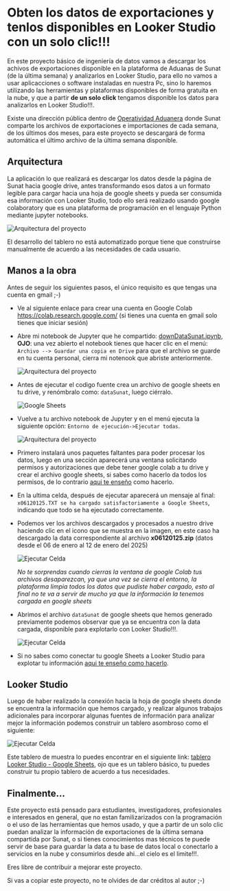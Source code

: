 # Obten los datos de exportaciones y tenlos disponibles en Looker Studio con un solo clic!!!

En este proyecto básico de ingeniería de datos vamos a descargar los achivos de exportaciones disponible en la plataforma de Aduanas de Sunat (de la última semana) y analizarlos en Looker Studio, para ello  no vamos a usar aplicacciones o software instaladas en nuestra Pc, sino lo haremos utilizando las herramientas y plataformas disponibles de forma gratuita en la nube, y que a partir **de un solo click** tengamos disponible los datos para analizarlos en Looker Studio!!!.

Existe una dirección pública dentro de [Operatividad Aduanera](http://www.aduanet.gob.pe/aduanas/informae/presentacion_bases_web.htm) donde Sunat comparte los archivos de exportaciones e importaciones de cada semana, de los últimos dos meses, para este proyecto se descargará de forma automática el último archivo de la última semana disponible.


## Arquitectura
La aplicación lo que realizará es descargar los datos desde la página de Sunat hacia google drive, antes transformando esos datos a un formato legible para cargar hacia una hoja de google sheets y pueda ser consumida esa información con Looker Studio, todo ello será realizado usando google colaboratory  que es una plataforma de programación en el lenguaje Python mediante jupyter notebooks.

<image src="images/arquitectura.jpg" alt="Arquitectura del proyecto">

El desarrollo del tablero no está automatizado porque tiene que construirse manualmente de acuerdo a las necesidades de cada usuario.
## Manos a la obra
Antes de seguir los siguientes pasos, el único requisito es que tengas una cuenta en gmail ;-)  
* Ve al siguiente enlace para crear una cuenta en Google Colab https://colab.research.google.com/ (si tienes una cuenta en gmail solo tienes que iniciar sesión)
* Abre mi notebook de Jupyter que he compartido: [downDataSunat.ipynb](https://colab.research.google.com/drive/1lxpl5YPgDsI7R4wRnxyznjvOGmabrJM2?usp=sharing),  **OJO**: una vez abierto el notebook tienes que hacer clic en el menú:  `Archivo --> Guardar una copia en Drive` para que el archivo se guarde en tu cuenta personal, cierra mi notenook que abriste anteriormente.

    <image src="images/fullCode.jpg" alt="Arquitectura del proyecto">

* Antes de ejecutar el codigo fuente crea un archivo de google sheets en tu drive, y renómbralo como:  `dataSunat`, luego ciérralo.

    <image src="images/Clipboard_01-12-2025_07.jpg" alt="Google Sheets">

* Vuelve a tu archivo notebook de Jupyter y en el menú ejecuta la siguiente opción: `Entorno de ejecución->Ejecutar todas`.

    <image src="images/ejecutar.jpg" alt="Arquitectura del proyecto">

* Primero instalará unos paquetes faltantes para poder procesar los datos, luego en una sección aparecerá una ventana  solicitando permisos y autorizaciones que debe tener google colab a tu drive y crear el archivo google sheets, si sabes como hacerlo da todos los permisos, de lo contrario [aqui te enseño](tutos/otorgarPermisos.md) como hacerlo.
* En la ultima celda, después de ejecutar aparecerá un mensaje al final: `x06120125.TXT se ha cargado satisfactoriamente a Google Sheets`, indicando que todo se ha ejecutado correctamente.
* Podemos ver los archivos descargados y procesados a nuestro drive haciendo clic en el icono que se muestra en la imagen, en este caso ha descargado la data correspondiente al archivo **x06120125.zip** (datos desde el 06 de enero al 12 de enero del 2025)

    <image src="images/Clipboard_achivos descargados.jpg" alt="Ejecutar Celda">

    *No te sorprendas cuando cierras la ventana de google Colab tus archivos desaparezcan, ya que una vez se cierra el entorno, la plataforma limpia todos los datos que pudiste haber cargado, esto al final no te va a servir de mucho ya que la información la tenemos cargada en google sheets*

* Abrimos el archivo `dataSunat` de google sheets que hemos generado previamente podemos observar que ya se encuentra con la data cargada, disponible para explotarlo con Looker Studio!!!.

    <image src="images/datasunat.jpg" alt="Ejecutar Celda">

* Si no sabes como conectar tu google Sheets a Looker Studio para explotar tu información [aqui te enseño como hacerlo](tutos/otorgarPermisos.md). 

## Looker Studio
Luego de haber realizado la conexión hacia la hoja de google sheets donde se encuentra la información que hemos cargado, y realizar algunos trabajos adicionales para incorporar algunas fuentes de información para analizar mejor la información podemos construir un tablero asombroso como el siguiente:

<image src="images/looker.jpg" alt="Ejecutar Celda">

Este tablero de muestra lo puedes encontrar en el siguiente link: [tablero Looker Studio - Google Sheets](https://lookerstudio.google.com/reporting/c075a43a-20e5-4bfa-8f30-7eb353bcc9d7), ojo que es un tablero básico, tu puedes construir tu propio tablero de acuerdo a tus necesidades.

## Finalmente...

Este proyecto está pensado para estudiantes, investigadores, profesionales e interesados en general, que no estan familizarizados con la programación o el uso de las herramientas que hemos usado, y que a partir de un solo clic puedan analizar la información de exportaciones de la última semana compartida por Sunat, o si tienes conocimientos mas técnicos te puede servir de base para guardar la data a tu base de datos local o conectarlo a servicios en la nube y consumirlos desde ahi...el cielo es el limite!!!.

Eres libre de contribuir a mejorar este proyecto.

Si vas a copiar este proyecto, no te olvides de dar créditos al autor ;-)